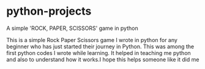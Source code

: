 # python-projects

A simple 'ROCK, PAPER, SCISSORS' game in python

This is a simple Rock Paper Scissors game I wrote in python for any beginner who has just started their journey in Python. This was among the first python codes I wrote while learning. It helped in teaching me python and also to understand how it works.I hope this helps someone like it did me
